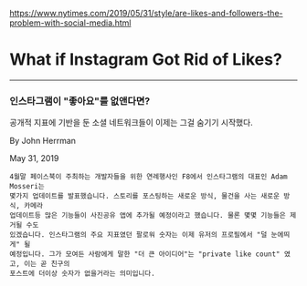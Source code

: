 https://www.nytimes.com/2019/05/31/style/are-likes-and-followers-the-problem-with-social-media.html


# What if Instagram Got Rid of Likes?
<hr/>

### 인스타그램이 "좋아요"를 없앤다면?

공개적 지표에 기반을 둔 소셜 네트워크들이 이제는 그걸 숨기기 시작했다.

By John Herrman

May 31, 2019

```
4월말 페이스북이 주최하는 개발자들을 위한 연례행사인 F8에서 인스타그램의 대표인 Adam Mosseri는 
몇가지 업데이트를 발표했습니다. 스토리를 포스팅하는 새로운 방식, 물건을 사는 새로운 방식, 카메라 
업데이트등 많은 기능들이 사진공유 앱에 추가될 예정이라고 했습니다. 물론 몇몇 기능들은 제거될 수도 
있겠습니다. 인스타그램의 주요 지표였던 팔로워 숫자는 이제 유저의 프로필에서 "덜 눈에띄게" 될 
예정입니다. 그가 모여든 사람에게 말한 "더 큰 아이디어"는 "private like count" 였고, 이는 곧 친구의 
포스트에 더이상 숫자가 없을거라는 의미입니다.


```

